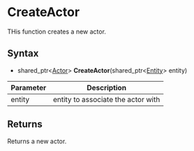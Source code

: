 # CreateActor

THis function creates a new actor.

## Syntax

- shared_ptr<[Actor](Actor.md)> **CreateActor**(shared_ptr<[Entity](Entity.md)\> entity)

| Parameter | Description |
|---|---|
| entity | entity to associate the actor with |

## Returns

Returns a new actor.
